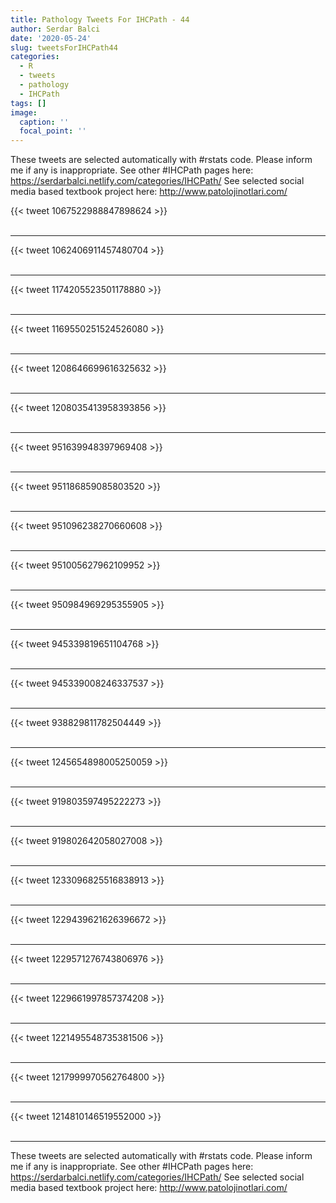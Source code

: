 ```yaml
---
title: Pathology Tweets For IHCPath - 44
author: Serdar Balci
date: '2020-05-24'
slug: tweetsForIHCPath44
categories:
  - R
  - tweets
  - pathology
  - IHCPath
tags: []
image:
  caption: ''
  focal_point: ''
---
```



These tweets are selected automatically with #rstats code. Please inform me if any is inappropriate.
See other #IHCPath pages here: https://serdarbalci.netlify.com/categories/IHCPath/ 
See selected social media based textbook project here: http://www.patolojinotlari.com/

{{< tweet 1067522988847898624 >}}
<br>
<br>
<hr>
{{< tweet 1062406911457480704 >}}
<br>
<br>
<hr>
{{< tweet 1174205523501178880 >}}
<br>
<br>
<hr>
{{< tweet 1169550251524526080 >}}
<br>
<br>
<hr>
{{< tweet 1208646699616325632 >}}
<br>
<br>
<hr>
{{< tweet 1208035413958393856 >}}
<br>
<br>
<hr>
{{< tweet 951639948397969408 >}}
<br>
<br>
<hr>
{{< tweet 951186859085803520 >}}
<br>
<br>
<hr>
{{< tweet 951096238270660608 >}}
<br>
<br>
<hr>
{{< tweet 951005627962109952 >}}
<br>
<br>
<hr>
{{< tweet 950984969295355905 >}}
<br>
<br>
<hr>
{{< tweet 945339819651104768 >}}
<br>
<br>
<hr>
{{< tweet 945339008246337537 >}}
<br>
<br>
<hr>
{{< tweet 938829811782504449 >}}
<br>
<br>
<hr>
{{< tweet 1245654898005250059 >}}
<br>
<br>
<hr>
{{< tweet 919803597495222273 >}}
<br>
<br>
<hr>
{{< tweet 919802642058027008 >}}
<br>
<br>
<hr>
{{< tweet 1233096825516838913 >}}
<br>
<br>
<hr>
{{< tweet 1229439621626396672 >}}
<br>
<br>
<hr>
{{< tweet 1229571276743806976 >}}
<br>
<br>
<hr>
{{< tweet 1229661997857374208 >}}
<br>
<br>
<hr>
{{< tweet 1221495548735381506 >}}
<br>
<br>
<hr>
{{< tweet 1217999970562764800 >}}
<br>
<br>
<hr>
{{< tweet 1214810146519552000 >}}
<br>
<br>
<hr>


These tweets are selected automatically with #rstats code. Please inform me if any is inappropriate.
See other #IHCPath pages here: https://serdarbalci.netlify.com/categories/IHCPath/ 
See selected social media based textbook project here: http://www.patolojinotlari.com/
